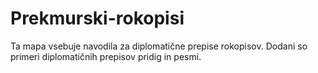 # Prekmurski-rokopisi
Ta mapa vsebuje navodila za diplomatične prepise rokopisov.
Dodani so primeri diplomatičnih prepisov pridig in pesmi.

